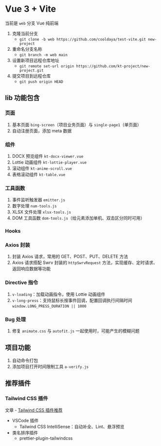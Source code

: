 # Vue 3 + Vite

当前是 `web` 分支 Vue 纯前端

1. 克隆当前分支 
   - `git clone -b web https://github.com/cooldaya/test-vite.git new-project`
2. 重命名分支名称
   - `git branch -m web main`
3. 设置新项目远程仓库地址
   - `git remote set-url origin https://github.com/kt-project/new-project.git`
4. 提交项目到远程仓库
   - `git push origin HEAD`


## lib 功能包含

### 页面

1. 基本页面 `bing-screen`（项目业务页面）与 `single-page1`（单页面）
2. 自动注册页面，添加 meta 数据

### 组件

1. DOCX 预览组件 `kt-docx-viewer.vue`
2. Lottie 动画组件 `kt-lottie-player.vue`
3. 滚动组件 `kt-anime-scroll.vue`
4. 表格滚动组件 `kt-table.vue`

### 工具函数

1. 事件监听触发器 `emitter.js`
2. 数字处理 `num-tools.js`
3. XLSX 文件处理 `xlsx-tools.js`
4. DOM 工具函数 `dom-tools.js`（给元素添加单机、双击区分同时可用）

### Hooks

### Axios 封装

1. 封装 Axios 请求，常用的 GET、POST、PUT、DELETE 方法
2. Axios 请求搭配 Swrv 封装的 `httpSwrvRequest` 方法，实现缓存、定时请求、返回响应数据等功能

### Directive 指令

1. `v-loading`：加载动画指令，使用 Lottie 动画组件
2. `v-long-press`：支持鼠标长按事件回调，配置回调执行间隔时间 `window.LONG_PRESS_DURATION || 1000`

### Bug 处理

1. 修复 `animate.css` 与 `autofit.js` 一起使用时，可能产生的模糊问题

## 项目功能

1. 自动命令打包
2. 添加项目打开时间限制工具 `a-verify.js`

## 推荐插件

### Tailwind CSS 插件

文章 - [Tailwind CSS 插件推荐](https://juejin.cn/post/7387611028988002314?searchId=20240725231752E6F38C3E63EC911596A6#heading-19)

- VSCode 插件
  - Tailwind CSS IntelliSense：自动补全、Lint、悬浮预览
- 类名排序插件
  - prettier-plugin-tailwindcss
